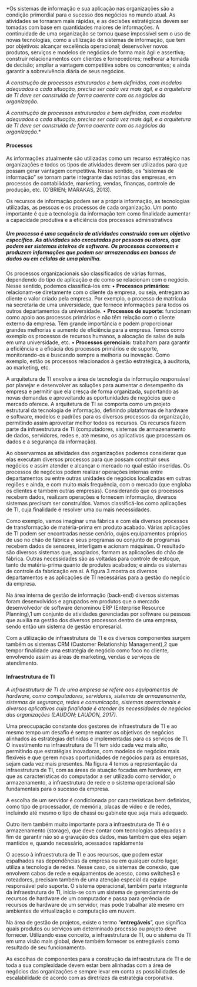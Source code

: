 
*Os sistemas de informação e sua aplicação nas organizações são a condição primordial para o sucesso dos negócios no mundo atual. As atividades se tornaram mais rápidas, e as decisões estratégicas devem ser tomadas com base em quantidades maiores de informações. A continuidade de uma organização se tornou quase impossível sem o uso de novas tecnologias, como a utilização de sistemas de informação, que tem por objetivos: alcançar excelência operacional; desenvolver novos produtos, serviços e modelos de negócios de forma mais ágil e assertiva; construir relacionamentos com clientes e fornecedores; melhorar a tomada de decisão; ampliar a vantagem competitiva sobre os concorrentes; e ainda garantir a sobrevivência diária de seus negócios.

*A construção de processos estruturados e bem definidos, com modelos adequados a cada situação, precisa ser cada vez mais ágil, e a arquitetura de TI deve ser construída de forma coerente com os negócios da organização.*

*A construção de processos estruturados e bem definidos, com modelos adequados a cada situação, precisa ser cada vez mais ágil, e a arquitetura de TI deve ser construída de forma coerente com os negócios da organização.**

#### Processos
As informações atualmente são utilizadas como um recurso estratégico nas organizações e todos os tipos de atividades devem ser utilizados para que possam gerar vantagem competitiva. Nesse sentido, os “sistemas de informação” se tornam parte integrante das rotinas das empresas, em processos de contabilidade, marketing, vendas, finanças, controle de produção, etc. (O’BRIEN; MARAKAS, 2013).

Os recursos de informação podem ser a própria informação, as tecnologias utilizadas, as pessoas e os processos de cada organização. Um ponto importante é que a tecnologia da informação tem como finalidade aumentar a capacidade produtiva e a eficiência dos processos administrativos

##### Um processo é uma sequência de atividades construída com um objetivo específico. As atividades são executadas por pessoas ou atores, que podem ser sistemas inteiros de software. Os processos consomem e produzem informações que podem ser armazenadas em bancos de dados ou em células de uma planilha.


Os processos organizacionais são classificados de várias formas,
dependendo do tipo de aplicação e de como se relacionam com o negócio. Nesse sentido, podemos classificá-los em:
• **Processos primários:** relacionam-se diretamente com o cliente da empresa, ou seja, entregam ao cliente o valor criado pela
empresa. Por exemplo, o processo de matrícula na secretaria de
uma universidade, que fornece informações para todos os outros
departamentos da universidade.
• **Processos de suporte:** funcionam como apoio aos processos primários e não têm relação com o cliente externo da empresa. Têm
grande importância e podem proporcionar grandes melhorias e
aumento de eficiência para a empresa. Temos como exemplo os
processos de recursos humanos, a alocação de salas de aula em
uma universidade, etc.
• **Processos gerenciais:** trabalham para garantir a eficiência e a
eficácia dos processos primários e de suporte, monitorando-os e
buscando sempre a melhoria ou inovação. Como exemplo, estão
os processos relacionados à gestão estratégica, à auditoria, ao
marketing, etc.

A arquitetura de TI envolve a área de tecnologia da informação responsável por planejar e desenvolver as soluções para aumentar o desempenho da empresa e permitir que ela cresça de forma organizada, suportando as novas demandas e aproveitando as oportunidades de negócios que o mercado oferece. A arquitetura de TI se comporta como um projeto estrutural da tecnologia de informação, definindo plataformas de hardware e software, modelos e padrões para os diversos processos da organização, permitindo assim aproveitar melhor todos os recursos. Os recursos fazem parte da infraestrutura de TI (computadores, sistemas de armazenamento de dados, servidores, redes e, até mesmo, os aplicativos que processam os dados e a segurança da informação).

Ao observarmos as atividades das organizações podemos considerar que elas executam diversos processos para que possam construir seus negócios e assim atender e alcançar o mercado no qual estão inseridas. Os processos de negócios podem realizar operações internas entre departamentos ou entre outras unidades de negócios localizadas em outras regiões e ainda, e com muito mais frequência, com o mercado (que engloba os clientes e também outras empresas). Considerando que os processos recebem dados, realizam operações e fornecem informação, diversos sistemas precisam ser construídos. Vamos classificá-los como aplicações de TI, cuja finalidade é resolver uma ou mais necessidades. 

Como exemplo, vamos imaginar uma fábrica e com ela diversos processos de transformação de matéria-prima em produto acabado. Várias aplicações de TI podem ser encontradas nesse cenário, cujos equipamentos próprios de uso no chão de fábrica e seus programas ou conjunto de programas recebem dados de sensores, interligam e acionam máquinas. O resultado são diversos sistemas que, acoplados, formam as aplicações do chão de fábrica. Outras necessidades são as voltadas para controle de estoque, tanto de matéria-prima quanto de produtos acabados; e ainda os sistemas de controle da fabricação em si. A figura 3 mostra os diversos departamentos e as aplicações de TI necessárias para a gestão do negócio da empresa.

Na área interna de gestão de informação (back-end) diversos sistemas foram desenvolvidos e agrupados em produtos que o mercado desenvolvedor de software denominou ERP (Enterprise Resource Planning),1 um conjunto de atividades gerenciadas por software ou pessoas que auxilia na gestão dos diversos processos dentro de uma empresa, sendo então um sistema de gestão empresarial.

Com a utilização de infraestrutura de TI e os diversos componentes surgem também os sistemas CRM (Customer Relationship Management),2 que tempor finalidade uma estratégia de negócio como foco no cliente, envolvendo assim as áreas de marketing, vendas e serviços de atendimento.

#### Infraestrutura de TI 
*A infraestrutura de TI de uma empresa se refere aos equipamentos de hardware, como computadores, servidores, sistemas de armazenamento, sistemas de segurança, redes e comunicação, sistemas operacionais e diversos aplicativos cuja finalidade é atender às necessidades de negócios das organizações (LAUDON; LAUDON, 2017).*

Uma preocupação constante dos gestores de infraestrutura de TI e ao mesmo tempo um desafio é sempre manter os objetivos de negócios alinhados às estratégias definidas e implementadas para os serviços de TI. O investimento na infraestrutura de TI tem sido cada vez mais alto, permitindo que estratégias inovadoras, com modelos de negócios mais flexíveis e que gerem novas oportunidades de negócios para as empresas, sejam cada vez mais presentes. Na figura 4 temos a representação da infraestrutura de TI, com as áreas de atuação focadas em hardware, em que as características do computador a ser utilizado como servidor, o armazenamento, a infraestrutura de rede e o sistema operacional são fundamentais para o sucesso da empresa. 

A escolha de um servidor é condicionada por características bem definidas, como tipo de processador, de memória, placas de vídeo e de redes, incluindo até mesmo o tipo de chassi ou gabinete que seja mais adequado.

Outro item também muito importante para a infraestrutura de TI é o armazenamento (storage), que deve contar com tecnologias adequadas a fim de garantir não só a gravação dos dados, mas também que eles sejam mantidos e, quando necessário, acessados rapidamente

O acesso à infraestrutura de TI e aos recursos, que podem estar espalhados nas dependências da empresa ou em qualquer outro lugar, utiliza a tecnologia de redes. Nesse caso, os sistemas de conexão, que envolvem cabos de rede e equipamentos de acesso, como switches3 e roteadores, precisam também de uma atenção especial da equipe responsável pelo suporte. O sistema operacional, também parte integrante da infraestrutura de TI, inicia-se com um sistema de gerenciamento de recursos de hardware de um computador e passa para gerência de recursos de hardware de um servidor, mas pode trabalhar até mesmo em ambientes de virtualização e computação em nuvem.

Na área de gestão de projetos, existe o termo “**entregáveis**”, que significa quais produtos ou serviços um determinado processo ou projeto deve fornecer. Utilizando esse conceito, a infraestrutura de TI, ou o sistema de TI em uma visão mais global, deve também fornecer os entregáveis como resultado de seu funcionamento. 

As escolhas de componentes para a construção da infraestrutura de TI e de toda a sua complexidade devem estar bem alinhadas com a área de negócios das organizações e sempre levar em conta as possibilidades de escalabilidade de acordo com as diretrizes da estratégia corporativa.